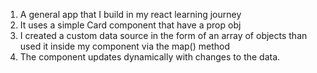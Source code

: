 1. A general app that I build in my react learning journey
2. It uses a simple Card component that have a prop obj 
3. I created a custom data source in the form of an array of objects than
   used it inside my component via the map() method
4. The component updates dynamically with changes to the data.